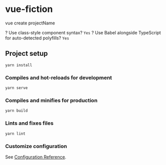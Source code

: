 # vue-fiction

vue create projectName

? Use class-style component syntax? `Yes`
? Use Babel alongside TypeScript for auto-detected polyfills? `Yes`


## Project setup
```
yarn install
```

### Compiles and hot-reloads for development
```
yarn serve
```

### Compiles and minifies for production
```
yarn build
```

### Lints and fixes files
```
yarn lint
```

### Customize configuration
See [Configuration Reference](https://cli.vuejs.org/config/).

